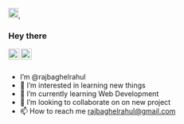 <img src="https://media.giphy.com/media/hvRJCLFzcasrR4ia7z/giphy.gif" width="20px">, 
  ### Hey there 
<a href="https://www.linkedin.com/in/rajbaghelrahul/">
  <img align="left" alt="Nipun's LinkedIN" width="22px" src="https://raw.githubusercontent.com/peterthehan/peterthehan/master/assets/linkedin.svg" />
</a>

<a href="https://twitter.com/rajbaghelrahul">
  <img align="left" alt="Raj Baghel | Twitter" width="22px" src="https://raw.githubusercontent.com/peterthehan/peterthehan/master/assets/twitter.svg" />
</a>

<br>
<br>

- I’m @rajbaghelrahul
- 👀 I’m interested in learning new things
- 🌱 I’m currently learning Web Development
- 💞️ I’m looking to collaborate on on new project
- 📫 How to reach me rajbaghelrahul@gmail.com

